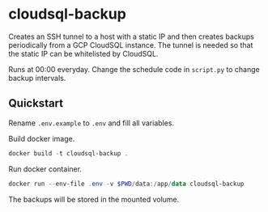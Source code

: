 # cloudsql-backup

Creates an SSH tunnel to a host with a static IP and then creates backups periodically from a GCP CloudSQL instance. The tunnel is needed so that the static IP can be whitelisted by CloudSQL.

Runs at 00:00 everyday. Change the schedule code in `script.py` to change backup intervals.

## Quickstart

Rename `.env.example` to `.env` and fill all variables.

Build docker image.
```powershell
docker build -t cloudsql-backup .
```

Run docker container.
```powershell
docker run --env-file .env -v $PWD/data:/app/data cloudsql-backup
```

The backups will be stored in the mounted volume.